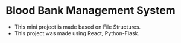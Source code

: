 # Blood Bank Management System
* This mini project is made based on File Structures.
* This project was made using React, Python-Flask.